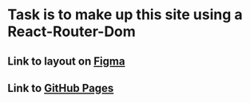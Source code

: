# Task is to make up this site using a React-Router-Dom

## Link to layout on [Figma](https://www.figma.com/file/0gg2JIi3a0QdPCem6QqjX5/The-dark-light?node-id=1819%3A2&t=STHDvP1Ly5rNHTWm-0)

## Link to [GitHub Pages](http://miaraylight.github.io/bookShop)

